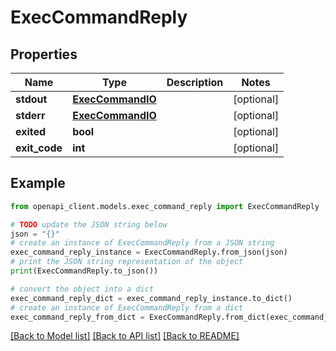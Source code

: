 # ExecCommandReply


## Properties

Name | Type | Description | Notes
------------ | ------------- | ------------- | -------------
**stdout** | [**ExecCommandIO**](ExecCommandIO.md) |  | [optional] 
**stderr** | [**ExecCommandIO**](ExecCommandIO.md) |  | [optional] 
**exited** | **bool** |  | [optional] 
**exit_code** | **int** |  | [optional] 

## Example

```python
from openapi_client.models.exec_command_reply import ExecCommandReply

# TODO update the JSON string below
json = "{}"
# create an instance of ExecCommandReply from a JSON string
exec_command_reply_instance = ExecCommandReply.from_json(json)
# print the JSON string representation of the object
print(ExecCommandReply.to_json())

# convert the object into a dict
exec_command_reply_dict = exec_command_reply_instance.to_dict()
# create an instance of ExecCommandReply from a dict
exec_command_reply_from_dict = ExecCommandReply.from_dict(exec_command_reply_dict)
```
[[Back to Model list]](../README.md#documentation-for-models) [[Back to API list]](../README.md#documentation-for-api-endpoints) [[Back to README]](../README.md)


